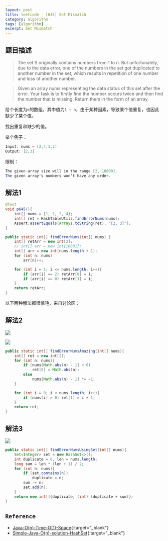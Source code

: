 ```yaml
---
layout: post
title: leetcode - [645] Set Mismatch
category: algorithm
tags: [algorithm]
excerpt: Set Mismatch
---
```


## 题目描述  

> The set S originally contains numbers from 1 to n. But unfortunately, due to the data error, one of the numbers in the set got duplicated to another number in the set, which results in repetition of one number and loss of another number.  

> Given an array nums representing the data status of this set after the error. Your task is to firstly find the number occurs twice and then find the number that is missing. Return them in the form of an array.  

给个长度为`n`的数组，其中值为`1 ~ n`，由于某种因素，导致某个值重复，也因此缺少了某个值。  

找出重复和缺少的值。  

举个例子：  


``` java
Input: nums = [2,4,1,2]
Output: [2,3]
```

限制：  

``` java
The given array size will in the range [2, 10000].
The given array's numbers won't have any order.
```


## 解法1  

``` java
@Test
void p645(){
    int[] nums = {1, 2, 2, 4};
    int[] ret = HashTableUtils.findErrorNums(nums);
    Assert.assertEquals(Arrays.toString(ret), "[2, 3]");
}

public static int[] findErrorNums(int[] nums) {
    int[] retArr = new int[2];
    // int[] arr = new int[10001];
    int[] arr = new int[nums.length + 1];
    for (int n: nums)
        arr[n]++;

    for (int i = 1; i <= nums.length; i++){
        if (arr[i] == 2) retArr[0] = i;
        if (arr[i] == 0) retArr[1] = i;
    }
    return retArr;
}
```

以下两种解法都很惊艳，来自讨论区：  



## 解法2  

![](https://yyc-images.oss-cn-beijing.aliyuncs.com/find_repeated_number.png)  

![](https://yyc-images.oss-cn-beijing.aliyuncs.com/find_missing_number.png)  

``` java
public static int[] findErrorNumsAmazing(int[] nums){
    int[] ret = new int[2];
    for (int n: nums){
        if (nums[Math.abs(n) - 1] < 0)
            ret[0] = Math.abs(n);
        else
            nums[Math.abs(n) - 1] *= -1;
    }

    for (int i = 0; i < nums.length; i++){
        if (nums[i] > 0) ret[1] = i + 1;
    }
    return ret;
}
```

## 解法3  

![](https://yyc-images.oss-cn-beijing.aliyuncs.com/find_error_nums_using_set.png)  

``` java
public static int[] findErrorNumsUsingSet(int[] nums){
    Set<Integer> set = new HashSet<>();
    int duplicate = 0, len = nums.length;
    long sum = len * (len + 1) / 2;
    for (int n: nums){
        if (set.contains(n))
            duplicate = n;
        sum -= n;
        set.add(n);
    }
    return new int[]{duplicate, (int) (duplicate + sum)};
}
```


## `Reference`  
- [Java-O(n)-Time-O(1)-Space](https://leetcode.com/problems/set-mismatch/discuss/105507/Java-O(n)-Time-O(1)-Space){:target="_blank"}  
- [Simple-Java-O(n)-solution-HashSet](https://leetcode.com/problems/set-mismatch/discuss/105528/Simple-Java-O(n)-solution-HashSet){:target="_blank"}  
